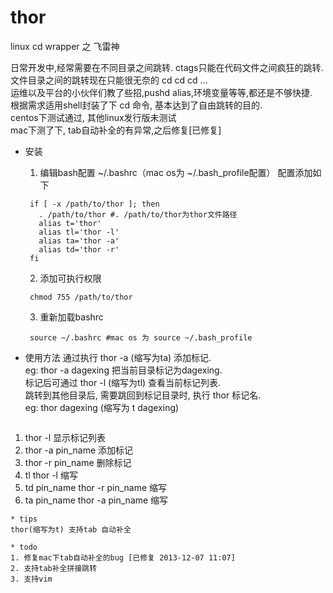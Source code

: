 thor
====

linux cd wrapper 之 飞雷神

日常开发中,经常需要在不同目录之间跳转. ctags只能在代码文件之间疯狂的跳转.  
文件目录之间的跳转现在只能很无奈的 cd  cd  cd ...  
运维以及平台的小伙伴们教了些招,pushd alias,环境变量等等,都还是不够快捷.  
根据需求适用shell封装了下 cd 命令, 基本达到了自由跳转的目的.  
centos下测试通过, 其他linux发行版未测试  
mac下测了下, tab自动补全的有异常,之后修复[已修复] 


* 安装
  1. 编辑bash配置 ~/.bashrc（mac os为 ~/.bash_profile配置） 配置添加如下

   ```shell
    if [ -x /path/to/thor ]; then
      . /path/to/thor #. /path/to/thor为thor文件路径
      alias t='thor'
      alias tl='thor -l'
      alias ta='thor -a'
      alias td='thor -r'
    fi
   ```
  2. 添加可执行权限
  
   ```shell
    chmod 755 /path/to/thor 
   ```  
  3. 重新加载bashrc
   
   ```shell
    source ~/.bashrc #mac os 为 source ~/.bash_profile
   ```

* 使用方法
  通过执行 thor -a (缩写为ta) 添加标记.  
  eg: thor -a dagexing 把当前目录标记为dagexing.  
  标记后可通过 thor -l (缩写为tl) 查看当前标记列表.   
  跳转到其他目录后, 需要跳回到标记目录时, 执行 thor 标记名.  
  eg: thor dagexing (缩写为 t dagexing)

   ```shell
 1. thor -l          显示标记列表
 2. thor -a pin_name 添加标记
 3. thor -r pin_name 删除标记
 4. tl               thor -l 缩写
 5. td pin_name      thor -r pin_name 缩写
 6. ta pin_name      thor -a pin_name 缩写
  ```
* tips
  thor(缩写为t) 支持tab 自动补全

* todo
 1. 修复mac下tab自动补全的bug [已修复 2013-12-07 11:07]
 2. 支持tab补全拼接跳转
 3. 支持vim
